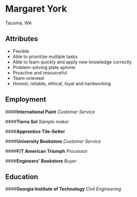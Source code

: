 Margaret York
=============
Tacoma, WA

Attributes
----------
* Flexible
* Able to prioritize multiple tasks
* Able to learn quickly and apply new knowledge correctly
* Problem-solving plate spinner
* Proactive and resourceful
* Team-oriented
* Honest, reliable, ethical, loyal and hardworking


Employment
----------

####**International Paint** 
*Customer Service*

####**Tierra Sol**
*Sample maker*

####**Apprentice Tile-Setter**

####**University Bookstore**
*Customer Service*

####**F/T American Triumph**
*Processor*

####**Engineers' Bookstore**
*Buyer*

Education
----------

####**Georgia Institute of Technology**
*Civil Engineering*

